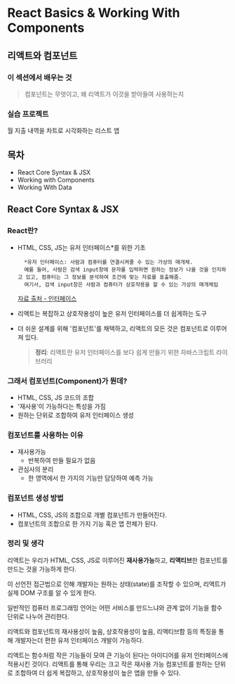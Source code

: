 # React Basics & Working With Components

## 리액트와 컴포넌트

### 이 섹션에서 배우는 것

> 컴포넌트는 무엇이고, 왜 리액트가 이것을 받아들여 사용하는지

### 실습 프로젝트

월 지출 내역을 차트로 시각화하는 리스트 앱

## 목차

- React Core Syntax & JSX
- Working with Components
- Working With Data

## React Core Syntax & JSX

### React란?

- HTML, CSS, JS는 유저 인터페이스\*를 위한 기초
  <br/>

        *유저 인터페이스: 사람과 컴퓨터를 연결시켜줄 수 있는 가상의 매개체.
        예를 들어, 사람은 검색 input창에 문자를 입력하면 원하는 정보가 나올 것을 인지하고 있고, 컴퓨터는 그 정보를 분석하여 조건에 맞는 자료를 표출해줌.
        여기서, 검색 input창은 사람과 컴퓨터가 상호작용을 할 수 있는 가상의 매개체임


  <a href='https://ko.wikipedia.org/wiki/%EC%82%AC%EC%9A%A9%EC%9E%90_%EC%9D%B8%ED%84%B0%ED%8E%98%EC%9D%B4%EC%8A%A4'>자료 출처 - 인터페이스</a>

- 리액트는 복잡하고 상호작용성이 높은 유저 인터페이스를 더 쉽게하는 도구
- 더 쉬운 설계를 위해 '컴포넌트'를 채택하고, 리액트의 모든 것은 컴포넌트로 이루어져 있다.
  > **정리**: 리액트란 유저 인터페이스를 보다 쉽게 만들기 위한 자바스크립트 라이브러리

### 그래서 컴포넌트(Component)가 뭔데?

- HTML, CSS, JS 코드의 조합
- '재사용'이 가능하다는 특성을 가짐
- 원하는 단위로 조합하여 유저 인터페이스 생성

### 컴포넌트를 사용하는 이유

- 재사용가능
  - 반복하여 만들 필요가 없음
- 관심사의 분리
  - 한 영역에서 한 가지의 기능만 담당하여 예측 가능

### 컴포넌트 생성 방법

- HTML, CSS, JS의 조합으로 개별 컴포넌트가 만들어진다.
- 컴포넌트의 조합으로 한 가지 기능 혹은 앱 전체가 된다.

### 정리 및 생각

리액트는 우리가 HTML, CSS, JS로 이루어진 **재사용가능**하고, **리액티브**한 컴포넌트를 만드는 것을 가능하게 한다.

이 선언전 접근법으로 인해 개발자는 원하는 상태(state)를 조작할 수 있으며, 리액트가 실제 DOM 구조를 알 수 있게 한다.

일반적인 컴퓨터 프로그래밍 언어는 어떤 서비스를 만드느냐와 관계 없이 기능을 함수 단위로 나누어 관리한다.

리액트와 컴포넌트의 재사용성이 높음, 상호작용성이 높음, 리액티브함 등의 특징을 통해 개발자는더 편한 유저 인터페이스 개발이 가능하다.

리액트는 함수처럼 작은 기능들이 모여 큰 기능이 된다는 아이디어를 유저 인터페이스에 적용시킨 것이다. 리액트를 통해 우리는 크고 작은 재사용 가능 컴포넌트를 원하는 단위로 조합하여 더 쉽게 복잡하고, 상호작용성이 높은 앱을 만들 수 있다.
